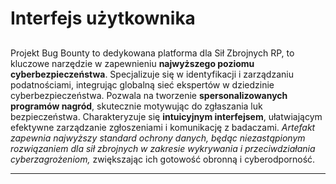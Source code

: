 #  Interfejs użytkownika
## 

Projekt Bug Bounty to dedykowana platforma dla Sił Zbrojnych RP, to kluczowe narzędzie w zapewnieniu **najwyższego poziomu cyberbezpieczeństwa**. Specjalizuje się w identyfikacji i zarządzaniu podatnościami, integrując globalną sieć ekspertów w dziedzinie cyberbezpieczeństwa. Pozwala na tworzenie **spersonalizowanych programów nagród**, skutecznie motywując do zgłaszania luk bezpieczeństwa. Charakteryzuje się **intuicyjnym interfejsem**, ułatwiającym efektywne zarządzanie zgłoszeniami i komunikację z badaczami. *Artefakt zapewnia najwyższy standard ochrony danych, będąc niezastąpionym rozwiązaniem dla sił zbrojnych w zakresie wykrywania i przeciwdziałania cyberzagrożeniom,* zwiększając ich gotowość obronną i cyberodporność.
***